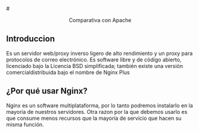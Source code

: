 #<div style="text-align: center">Comparativa con Apache</div>
  
## Introduccion
Es un servidor web/proxy inverso ligero de alto rendimiento y un proxy para protocolos de correo electrónico. Es software libre y de código abierto, licenciado bajo la Licencia BSD simplificada; también existe una versión comercialdistribuida bajo el nombre de Nginx Plus


## ¿Por qué usar Nginx?

Nginx es un software multiplataforma, por lo tanto podremos instalarlo en la mayoría de nuestros servidores. Otra razon por la que debemos usarlo es que consume menos recursos que la mayoría de servicio que hacen su misma función.



 
